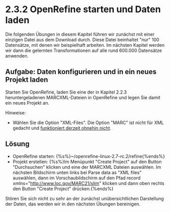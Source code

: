 # 2.3.2 OpenRefine starten und Daten laden

Die folgenden Übungen in diesem Kapitel führen wir zunächst mit einer einzigen Datei aus dem Download durch. Diese Datei beinhaltet "nur" 100 Datensätze, mit denen wir beispielhaft arbeiten. Im nächsten Kapitel werden wir dann die gelernten Transformationen auf alle rund 600.000 Datensätze anwenden.

## Aufgabe: Daten konfigurieren und in ein neues Projekt laden

Starten Sie OpenRefine, laden Sie eine der in Kapitel 2.2.3 heruntergeladenen MARCXML-Dateien in OpenRefine und legen Sie damit ein neues Projekt an.

Hinweise:

* Wählen Sie die Option "XML-Files". Die Option "MARC" ist nicht für XML gedacht und [funktioniert derzeit ohnehin nicht](https://github.com/OpenRefine/OpenRefine/issues/794).

## Lösung

* OpenRefine starten: {%s%}~/openrefine-linux-2.7-rc.2/refine{%ends%}
* Projekt erstellen: {%s%}Im Menüpunkt "Create Project" auf den Button "Durchsuchen" klicken und eine der MARCXML Dateien auswählen. Im nächsten Bildschirm unten links bei Parse data as "XML files" auswählen, dann im Vorschaubildschirm auf den Pfad record xmlns="http://www.loc.gov/MARC21/slim" klicken und dann oben rechts den Button "Create Project" drücken.{%ends%}

Stören Sie sich nicht zu sehr an der zunächst unübersichtlichen Darstellung der Daten, das werden wir in den nächsten Übungen bereinigen.
